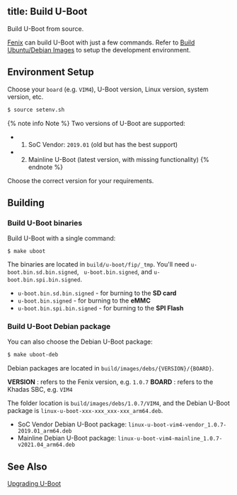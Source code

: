 title: Build U-Boot
---

Build U-Boot from source.

[Fenix](https://github.com/khadas/fenix) can build U-Boot with just a few commands. Refer to [Build Ubuntu/Debian Images](FenixScript.html) to setup the development environment.


## Environment Setup

Choose your `board` (e.g. `VIM4`), U-Boot version, Linux version, system version, etc.

```bash
$ source setenv.sh
```

{% note info Note %}
Two versions of U-Boot are supported:
* 1. SoC Vendor: `2019.01` (old but has the best support)
* 2. Mainline U-Boot (latest version, with missing functionality)
{% endnote %}

Choose the correct version for your requirements.

## Building

### Build U-Boot binaries

Build U-Boot with a single command:

```
$ make uboot
```

The binaries are located in `build/u-boot/fip/_tmp`. You'll need `u-boot.bin.sd.bin.signed`, ` u-boot.bin.signed`, and `u-boot.bin.spi.bin.signed`.

* `u-boot.bin.sd.bin.signed` - for burning to the **SD card**
* `u-boot.bin.signed` - for burning to the **eMMC**
* `u-boot.bin.spi.bin.signed` - for burning to the **SPI Flash**

### Build U-Boot Debian package

You can also choose the Debian U-Boot package:

```bash
$ make uboot-deb
```

Debian packages are located in `build/images/debs/{VERSION}/{BOARD}`.

**VERSION** : refers to the Fenix version, e.g. `1.0.7`
**BOARD** : refers to the Khadas SBC, e.g. `VIM4`

The folder location is `build/images/debs/1.0.7/VIM4`, and the Debian U-Boot package is `linux-u-boot-xxx-xxx_xxx-xxx_arm64.deb`.

* SoC Vendor Debian U-Boot package: `linux-u-boot-vim4-vendor_1.0.7-2019.01_arm64.deb`
* Mainline Debian U-Boot package: `linux-u-boot-vim4-mainline_1.0.7-v2021.04_arm64.deb`

## See Also
[Upgrading U-Boot](UpgradeUboot.html)
